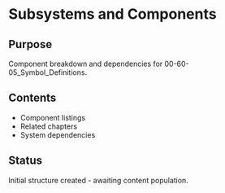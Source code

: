 # Subsystems and Components

## Purpose
Component breakdown and dependencies for 00-60-05_Symbol_Definitions.

## Contents
- Component listings
- Related chapters
- System dependencies

## Status
Initial structure created - awaiting content population.
